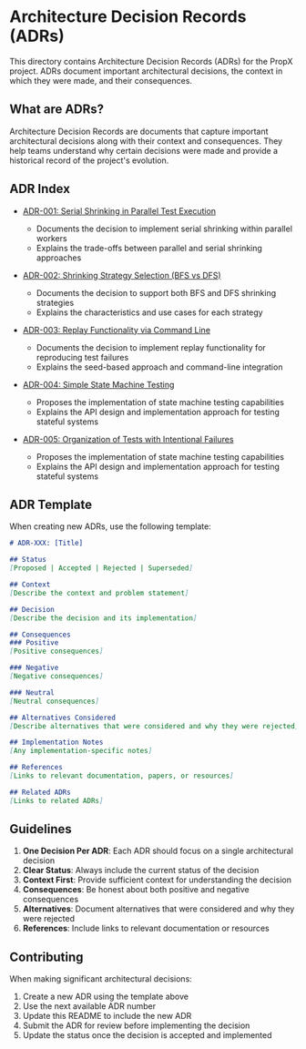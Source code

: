 # Architecture Decision Records (ADRs)

This directory contains Architecture Decision Records (ADRs) for the PropX project. ADRs document important architectural decisions, the context in which they were made, and their consequences.

## What are ADRs?

Architecture Decision Records are documents that capture important architectural decisions along with their context and consequences. They help teams understand why certain decisions were made and provide a historical record of the project's evolution.

## ADR Index

- [ADR-001: Serial Shrinking in Parallel Test Execution](adr-001-serial-shrinking.md)
  - Documents the decision to implement serial shrinking within parallel workers
  - Explains the trade-offs between parallel and serial shrinking approaches

- [ADR-002: Shrinking Strategy Selection (BFS vs DFS)](adr-002-shrinking-strategies.md)
  - Documents the decision to support both BFS and DFS shrinking strategies
  - Explains the characteristics and use cases for each strategy

- [ADR-003: Replay Functionality via Command Line](adr-003-replay-command-line.md)
  - Documents the decision to implement replay functionality for reproducing test failures
  - Explains the seed-based approach and command-line integration

- [ADR-004: Simple State Machine Testing](adr-004-simple-state-machine.md)
  - Proposes the implementation of state machine testing capabilities
  - Explains the API design and implementation approach for testing stateful systems

- [ADR-005: Organization of Tests with Intentional Failures](adr-005-intentional-test-failures-organization.md)
  - Proposes the implementation of state machine testing capabilities
  - Explains the API design and implementation approach for testing stateful systems

## ADR Template

When creating new ADRs, use the following template:

```markdown
# ADR-XXX: [Title]

## Status
[Proposed | Accepted | Rejected | Superseded]

## Context
[Describe the context and problem statement]

## Decision
[Describe the decision and its implementation]

## Consequences
### Positive
[Positive consequences]

### Negative
[Negative consequences]

### Neutral
[Neutral consequences]

## Alternatives Considered
[Describe alternatives that were considered and why they were rejected]

## Implementation Notes
[Any implementation-specific notes]

## References
[Links to relevant documentation, papers, or resources]

## Related ADRs
[Links to related ADRs]
```

## Guidelines

1. **One Decision Per ADR**: Each ADR should focus on a single architectural decision
2. **Clear Status**: Always include the current status of the decision
3. **Context First**: Provide sufficient context for understanding the decision
4. **Consequences**: Be honest about both positive and negative consequences
5. **Alternatives**: Document alternatives that were considered and why they were rejected
6. **References**: Include links to relevant documentation or resources

## Contributing

When making significant architectural decisions:

1. Create a new ADR using the template above
2. Use the next available ADR number
3. Update this README to include the new ADR
4. Submit the ADR for review before implementing the decision
5. Update the status once the decision is accepted and implemented
